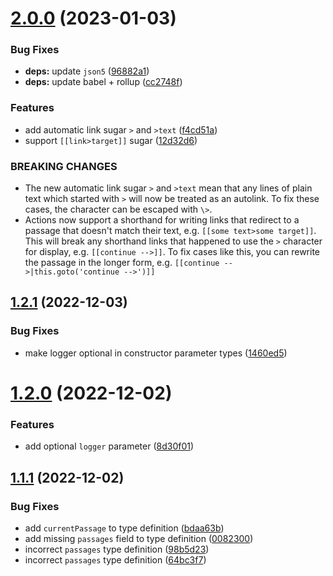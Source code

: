 # [2.0.0](https://github.com/seleb/strand/compare/v1.2.1...v2.0.0) (2023-01-03)


### Bug Fixes

* **deps:** update `json5` ([96882a1](https://github.com/seleb/strand/commit/96882a1fbdb8cb74a2c2e7b7187214a945b6aff3))
* **deps:** update babel + rollup ([cc2748f](https://github.com/seleb/strand/commit/cc2748fc31db71c25d41c4f5f5f916de321d71d2))


### Features

* add automatic link sugar `>` and `>text` ([f4cd51a](https://github.com/seleb/strand/commit/f4cd51ac7a5a1be898ae5e5cc3d57e423256b01f))
* support `[[link>target]]` sugar ([12d32d6](https://github.com/seleb/strand/commit/12d32d6ba20b1c732eb4fbe63015b84fc3187971))


### BREAKING CHANGES

* The new automatic link sugar `>` and `>text` mean that any lines of plain text which started with `>` will now be treated as an autolink. To fix these cases, the character can be escaped with `\>`.
* Actions now support a shorthand for writing links that redirect to a passage that doesn't match their text, e.g. `[[some text>some target]]`. This will break any shorthand links that happened to use the `>` character for display, e.g. `[[continue -->]]`. To fix cases like this, you can rewrite the passage in the longer form, e.g. `[[continue -->|this.goto('continue -->')]]`

## [1.2.1](https://github.com/seleb/strand/compare/v1.2.0...v1.2.1) (2022-12-03)


### Bug Fixes

* make logger optional in constructor parameter types ([1460ed5](https://github.com/seleb/strand/commit/1460ed5ab0e34ff8ec981fef2035131c19b1b9e8))

# [1.2.0](https://github.com/seleb/strand/compare/v1.1.1...v1.2.0) (2022-12-02)


### Features

* add optional `logger` parameter ([8d30f01](https://github.com/seleb/strand/commit/8d30f01fdf33ab32392c4efd26e52b01a0bd8d37))

## [1.1.1](https://github.com/seleb/strand/compare/v1.1.0...v1.1.1) (2022-12-02)


### Bug Fixes

* add `currentPassage` to type definition ([bdaa63b](https://github.com/seleb/strand/commit/bdaa63b005ea8fb302dadb5c46e43528bc5c14fe))
* add missing `passages` field to type definition ([0082300](https://github.com/seleb/strand/commit/00823005f124f70e254e6f5326f7958ba23d2d10))
* incorrect `passages` type definition ([98b5d23](https://github.com/seleb/strand/commit/98b5d23dd35071394dcc711547c78e7054864d93))
* incorrect `passages` type definition ([64bc3f7](https://github.com/seleb/strand/commit/64bc3f7e7b8a5a29fe91ce536f36d80c62a395d9))
